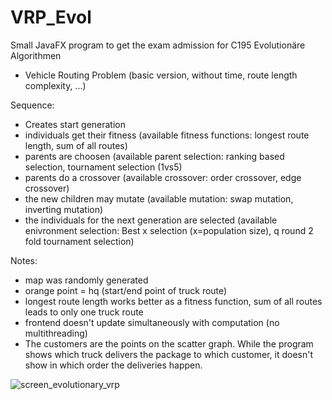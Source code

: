 # VRP_Evol

Small JavaFX program to get the exam admission for C195 Evolutionäre Algorithmen

- Vehicle Routing Problem (basic version, without time, route length complexity, ...)

Sequence:

- Creates start generation
- individuals get their fitness (available fitness functions: longest route length, sum of all routes)
- parents are choosen (available parent selection: ranking based selection, tournament selection (1vs5)
- parents do a crossover (available crossover: order crossover, edge crossover)
- the new children may mutate (available mutation: swap mutation, inverting mutation)
- the individuals for the next generation are selected (available enivronment selection: Best x selection (x=population size), q round 2 fold tournament selection)


Notes:

- map was randomly generated
- orange point = hq (start/end point of truck route)
- longest route length works better as a fitness function, sum of all routes leads to only one truck route
- frontend doesn't update simultaneously with computation (no multithreading)
- The customers are the points on the scatter graph. While the program shows which truck delivers the package to which customer, it doesn't show in which order the deliveries happen. 

![screen_evolutionary_vrp](https://user-images.githubusercontent.com/52661281/182610613-1a4f6661-81ce-4fd8-9c63-e52ad2996581.PNG)
